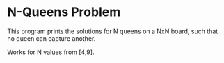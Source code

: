 # N-Queens Problem

This program prints the solutions for N queens on a NxN board, such that no queen can capture another.

Works for N values from [4,9].

